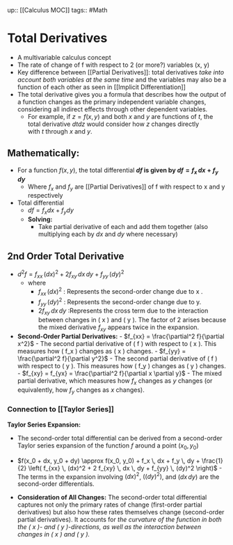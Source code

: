 up:: [[Calculus MOC]]
tags:: #Math
# Total Derivatives
- A multivariable calculus concept
- The rate of change of f with respect to 2 (or more?) variables (x, y)
- Key difference between [[Partial Derivatives]]: total derivatives *take into account both variables at the same time* and the variables may also be a function of each other as seen in [[Implicit Differentiation]]
- The total derivative gives you a formula that describes how the output of a function changes as the primary independent variable changes, considering all indirect effects through other dependent variables. 
	- For example, if $z=f(x,y)$ and both $x$ and $y$ are functions of $t$, the total derivative $dtdz$​ would consider how $z$ changes directly with $t$ through $x$ and $y$.
## Mathematically:
- For a function $f(x,y)$, the total differential **$df$ is given by $df = f_x \, dx + f_y \, dy$**
	- Where $f_x$ and $f_y$ are [[Partial Derivatives]] of f with respect to x and y respectively
- Total differential
	- $df=f_x​dx+f_y​dy$
	- **Solving:**
		- Take partial derivative of each and add them together (also multiplying each by $dx$ and $dy$ where necessary)
## 2nd Order Total Derivative
- $d^2 f = f_{xx} \, (dx)^2 + 2 f_{xy} \, dx \, dy + f_{yy} \, (dy)^2$
	- where
		- $f_{xx} \, (dx)^2$ : Represents the second-order change due to x .
		- $f_{yy} \, (dy)^2$ : Represents the second-order change due to y.
		- $2 f_{xy} \, dx \, dy$ :Represents the cross term due to the interaction between changes in \( x \) and \( y \). The factor of 2 arises because the mixed derivative $f_{xy}$ appears twice in the expansion.
- **Second-Order Partial Derivatives:**
	   - $f_{xx} = \frac{\partial^2 f}{\partial x^2}$
		   - The second partial derivative of \( f \) with respect to \( x \). This measures how \( f_x \) changes as \( x \) changes.
	   - $f_{yy} = \frac{\partial^2 f}{\partial y^2}$
		   - The second partial derivative of \( f \) with respect to \( y \). This measures how \( f_y \) changes as \( y \) changes.
	   - $f_{xy} = f_{yx} = \frac{\partial^2 f}{\partial x \partial y}$
		   - The mixed partial derivative, which measures how $f_x$ changes as $y$ changes (or equivalently, how $f_y$ changes as $x$ changes).
### Connection to [[Taylor Series]]
**Taylor Series Expansion:**
   - The second-order total differential can be derived from a second-order Taylor series expansion of the function $f$ around a point $(x_0, y_0)$
   -    $f(x_0 + dx, y_0 + dy) \approx f(x_0, y_0) + f_x \, dx + f_y \, dy + \frac{1}{2} \left( f_{xx} \, (dx)^2 + 2 f_{xy} \, dx \, dy + f_{yy} \, (dy)^2 \right)$
	   - The terms in the expansion involving $(dx)^2$, $( (dy)^2)$, and $( dx \, dy)$ are the second-order differentials.

- **Consideration of All Changes:**
   The second-order total differential captures not only the primary rates of change (first-order partial derivatives) but also how these rates themselves change (second-order partial derivatives). It accounts for *the curvature of the function in both the \( x \)- and \( y \)-directions, as well as the interaction between changes in \( x \) and \( y \).*

